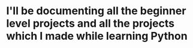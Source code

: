 # I'll be documenting all the beginner level projects and all the projects which I made while learning Python
